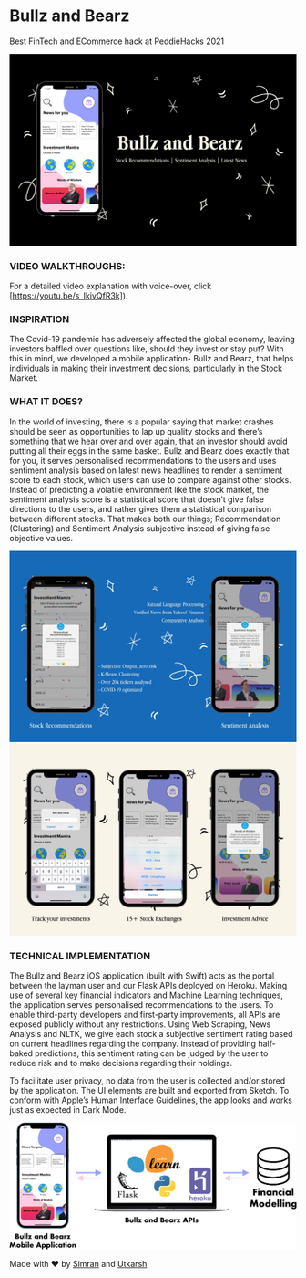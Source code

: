 # Bullz and Bearz

Best FinTech and ECommerce hack at PeddieHacks 2021

![App Screen 1](https://github.com/skhiearth/Bullz-and-Bearz-PeddieHacks/blob/main/UI%20Elements/Screenshots/1.png?raw=true)

### VIDEO WALKTHROUGHS:

For a detailed video explanation with voice-over, click [https://youtu.be/s_IkivQfR3k]).

### INSPIRATION 

The Covid-19 pandemic has adversely affected the global economy, leaving investors baffled over questions like, should they invest or stay put?  With this in mind, we developed a mobile application- Bullz and Bearz, that helps individuals in making their investment decisions, particularly in the Stock Market. 

### WHAT IT DOES?

In the world of investing, there is a popular saying that market crashes should be seen as opportunities to lap up quality stocks and there’s something that we hear over and over again, that an investor should avoid putting all their eggs in the same basket.
Bullz and Bearz does exactly that for you, it serves personalised recommendations to the users and uses sentiment analysis based on latest news headlines to render a sentiment score to each stock, which users can use to compare against other stocks.
Instead of predicting a volatile environment like the stock market, the sentiment analysis score is a statistical score that doesn’t give false directions to the users, and rather gives them a statistical comparison between different stocks.
That makes both our things; Recommendation (Clustering) and Sentiment Analysis subjective instead of giving false objective values.

![App Screen 2](https://github.com/skhiearth/Bullz-and-Bearz-PeddieHacks/blob/main/UI%20Elements/Screenshots/2.png?raw=true)
![App Screen 3](https://github.com/skhiearth/Bullz-and-Bearz-PeddieHacks/blob/main/UI%20Elements/Screenshots/3.png?raw=true)

### TECHNICAL IMPLEMENTATION

The Bullz and Bearz iOS application (built with Swift) acts as the portal between the layman user and our Flask APIs deployed on Heroku. Making use of several key financial indicators and Machine Learning techniques, the application serves personalised recommendations to the users. To enable third-party developers and first-party improvements, all APIs are exposed publicly without any restrictions.
Using Web Scraping, News Analysis and NLTK, we give each stock a subjective sentiment rating based on current headlines regarding the company. Instead of providing half-baked predictions, this sentiment rating can be judged by the user to reduce risk and to make decisions regarding their holdings.

To facilitate user privacy, no data from the user is collected and/or stored by the application.
The UI elements are built and exported from Sketch. To conform with Apple’s Human Interface Guidelines, the app looks and works just as expected in Dark Mode.

![Technical framework](https://github.com/skhiearth/Bullz-and-Bearz-PeddieHacks/blob/main/UI%20Elements/Technical%20Framework.jpg?raw=true)

Made with ❤️ by [Simran](https://simmsss.github.io/) and [Utkarsh](https://skhiearth.github.io/)
